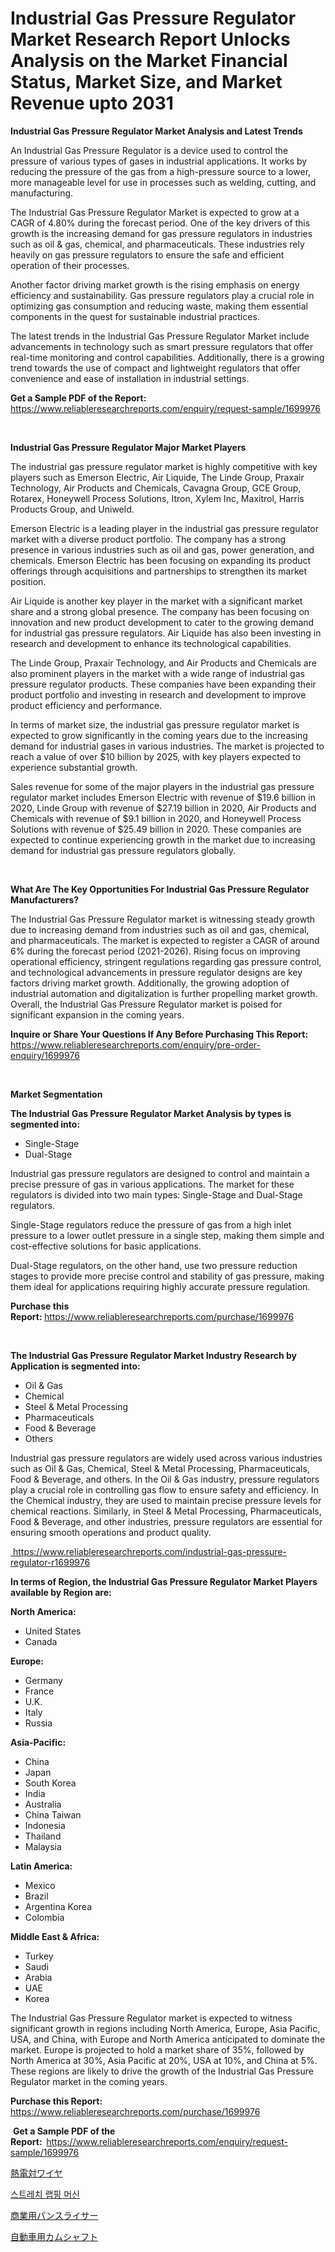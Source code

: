 <p><h1>Industrial Gas Pressure Regulator Market Research Report Unlocks Analysis on the Market Financial Status, Market Size, and Market Revenue upto 2031</h1></p><p><strong>Industrial Gas Pressure Regulator Market Analysis and Latest Trends</strong></p>
<p><p>An Industrial Gas Pressure Regulator is a device used to control the pressure of various types of gases in industrial applications. It works by reducing the pressure of the gas from a high-pressure source to a lower, more manageable level for use in processes such as welding, cutting, and manufacturing.</p><p>The Industrial Gas Pressure Regulator Market is expected to grow at a CAGR of 4.80% during the forecast period. One of the key drivers of this growth is the increasing demand for gas pressure regulators in industries such as oil & gas, chemical, and pharmaceuticals. These industries rely heavily on gas pressure regulators to ensure the safe and efficient operation of their processes.</p><p>Another factor driving market growth is the rising emphasis on energy efficiency and sustainability. Gas pressure regulators play a crucial role in optimizing gas consumption and reducing waste, making them essential components in the quest for sustainable industrial practices.</p><p>The latest trends in the Industrial Gas Pressure Regulator Market include advancements in technology such as smart pressure regulators that offer real-time monitoring and control capabilities. Additionally, there is a growing trend towards the use of compact and lightweight regulators that offer convenience and ease of installation in industrial settings.</p></p>
<p><strong>Get a Sample PDF of the Report:&nbsp;</strong> <a href="https://www.reliableresearchreports.com/enquiry/request-sample/1699976">https://www.reliableresearchreports.com/enquiry/request-sample/1699976</a></p>
<p>&nbsp;</p>
<p><strong>Industrial Gas Pressure Regulator Major Market Players</strong></p>
<p><p>The industrial gas pressure regulator market is highly competitive with key players such as Emerson Electric, Air Liquide, The Linde Group, Praxair Technology, Air Products and Chemicals, Cavagna Group, GCE Group, Rotarex, Honeywell Process Solutions, Itron, Xylem Inc, Maxitrol, Harris Products Group, and Uniweld.</p><p>Emerson Electric is a leading player in the industrial gas pressure regulator market with a diverse product portfolio. The company has a strong presence in various industries such as oil and gas, power generation, and chemicals. Emerson Electric has been focusing on expanding its product offerings through acquisitions and partnerships to strengthen its market position.</p><p>Air Liquide is another key player in the market with a significant market share and a strong global presence. The company has been focusing on innovation and new product development to cater to the growing demand for industrial gas pressure regulators. Air Liquide has also been investing in research and development to enhance its technological capabilities.</p><p>The Linde Group, Praxair Technology, and Air Products and Chemicals are also prominent players in the market with a wide range of industrial gas pressure regulator products. These companies have been expanding their product portfolio and investing in research and development to improve product efficiency and performance.</p><p>In terms of market size, the industrial gas pressure regulator market is expected to grow significantly in the coming years due to the increasing demand for industrial gases in various industries. The market is projected to reach a value of over $10 billion by 2025, with key players expected to experience substantial growth.</p><p>Sales revenue for some of the major players in the industrial gas pressure regulator market includes Emerson Electric with revenue of $19.6 billion in 2020, Linde Group with revenue of $27.19 billion in 2020, Air Products and Chemicals with revenue of $9.1 billion in 2020, and Honeywell Process Solutions with revenue of $25.49 billion in 2020. These companies are expected to continue experiencing growth in the market due to increasing demand for industrial gas pressure regulators globally.</p></p>
<p>&nbsp;</p>
<p><strong>What Are The Key Opportunities For Industrial Gas Pressure Regulator Manufacturers?</strong></p>
<p><p>The Industrial Gas Pressure Regulator market is witnessing steady growth due to increasing demand from industries such as oil and gas, chemical, and pharmaceuticals. The market is expected to register a CAGR of around 6% during the forecast period (2021-2026). Rising focus on improving operational efficiency, stringent regulations regarding gas pressure control, and technological advancements in pressure regulator designs are key factors driving market growth. Additionally, the growing adoption of industrial automation and digitalization is further propelling market growth. Overall, the Industrial Gas Pressure Regulator market is poised for significant expansion in the coming years.</p></p>
<p><strong>Inquire or Share Your Questions If Any Before Purchasing This Report:</strong> <a href="https://www.reliableresearchreports.com/enquiry/pre-order-enquiry/1699976">https://www.reliableresearchreports.com/enquiry/pre-order-enquiry/1699976</a></p>
<p>&nbsp;</p>
<p><strong>Market Segmentation</strong></p>
<p><strong>The Industrial Gas Pressure Regulator Market Analysis by types is segmented into:</strong></p>
<p><ul><li>Single-Stage</li><li>Dual-Stage</li></ul></p>
<p><p>Industrial gas pressure regulators are designed to control and maintain a precise pressure of gas in various applications. The market for these regulators is divided into two main types: Single-Stage and Dual-Stage regulators. </p><p>Single-Stage regulators reduce the pressure of gas from a high inlet pressure to a lower outlet pressure in a single step, making them simple and cost-effective solutions for basic applications. </p><p>Dual-Stage regulators, on the other hand, use two pressure reduction stages to provide more precise control and stability of gas pressure, making them ideal for applications requiring highly accurate pressure regulation.</p></p>
<p><strong>Purchase this Report:&nbsp;</strong><a href="https://www.reliableresearchreports.com/purchase/1699976">https://www.reliableresearchreports.com/purchase/1699976</a></p>
<p>&nbsp;</p>
<p><strong>The Industrial Gas Pressure Regulator Market Industry Research by Application is segmented into:</strong></p>
<p><ul><li>Oil & Gas</li><li>Chemical</li><li>Steel & Metal Processing</li><li>Pharmaceuticals</li><li>Food & Beverage</li><li>Others</li></ul></p>
<p><p>Industrial gas pressure regulators are widely used across various industries such as Oil & Gas, Chemical, Steel & Metal Processing, Pharmaceuticals, Food & Beverage, and others. In the Oil & Gas industry, pressure regulators play a crucial role in controlling gas flow to ensure safety and efficiency. In the Chemical industry, they are used to maintain precise pressure levels for chemical reactions. Similarly, in Steel & Metal Processing, Pharmaceuticals, Food & Beverage, and other industries, pressure regulators are essential for ensuring smooth operations and product quality.</p></p>
<p><a href="https://www.reliableresearchreports.com/industrial-gas-pressure-regulator-r1699976">&nbsp;https://www.reliableresearchreports.com/industrial-gas-pressure-regulator-r1699976</a></p>
<p><strong>In terms of Region, the Industrial Gas Pressure Regulator Market Players available by Region are:</strong></p>
<p>
    <p> <strong> North America: </strong>
        <ul>
            <li>United States</li>
            <li>Canada</li>
        </ul>
        </p> 
    <p> <strong> Europe: </strong>
        <ul>
            <li>Germany</li>
            <li>France</li>
            <li>U.K.</li>
            <li>Italy</li>
            <li>Russia</li>
        </ul>
        </p> 
    <p> <strong> Asia-Pacific: </strong>
        <ul>
            <li>China</li>
            <li>Japan</li>
            <li>South Korea</li>
            <li>India</li>
            <li>Australia</li>
            <li>China Taiwan</li>
            <li>Indonesia</li>
            <li>Thailand</li>
            <li>Malaysia</li>
        </ul>
        </p> 
    <p> <strong> Latin America: </strong>
        <ul>
            <li>Mexico</li>
            <li>Brazil</li>
            <li>Argentina Korea</li>
            <li>Colombia</li>
        </ul>
        </p> 
    <p> <strong> Middle East & Africa: </strong>
        <ul>
            <li>Turkey</li>
            <li>Saudi</li>
            <li>Arabia</li>
            <li>UAE</li>
            <li>Korea</li>
        </ul>
    </p>
    </p>
<p><p>The Industrial Gas Pressure Regulator market is expected to witness significant growth in regions including North America, Europe, Asia Pacific, USA, and China, with Europe and North America anticipated to dominate the market. Europe is projected to hold a market share of 35%, followed by North America at 30%, Asia Pacific at 20%, USA at 10%, and China at 5%. These regions are likely to drive the growth of the Industrial Gas Pressure Regulator market in the coming years.</p></p>
<p><strong>Purchase this Report: </strong><a href="https://www.reliableresearchreports.com/purchase/1699976">https://www.reliableresearchreports.com/purchase/1699976</a></p>
<p>&nbsp;<strong>Get a Sample PDF of the Report:&nbsp;&nbsp;</strong><a href="https://www.reliableresearchreports.com/enquiry/request-sample/1699976">https://www.reliableresearchreports.com/enquiry/request-sample/1699976</a></p>
<p><strong></strong></p>
<p><p><a href="https://medium.com/@tigerprawn1996/%E3%82%B5%E3%83%BC%E3%83%A2%E3%82%AB%E3%83%83%E3%83%97%E3%83%AB%E3%83%AF%E3%82%A4%E3%83%A4%E3%83%BC%E3%81%AE%E5%B8%82%E5%A0%B4%E3%82%B7%E3%82%A7%E3%82%A2%E3%81%AE%E9%80%B2%E5%8C%96%E3%81%A8%E5%B8%82%E5%A0%B4%E6%88%90%E9%95%B7%E3%81%AE%E3%83%88%E3%83%AC%E3%83%B3%E3%83%89-2024%E5%B9%B4%E3%81%8B%E3%82%892031%E5%B9%B4%E3%81%BE%E3%81%A7-2113ecde58a4">熱電対ワイヤ</a></p><p><a href="https://medium.com/@guyeichert86/%EC%8B%A0%EC%B6%95-%ED%8F%AC%EC%9E%A5-%EA%B8%B0%EA%B3%84-%EC%8B%9C%EC%9E%A5-%EC%9D%B8%EC%82%AC%EC%9D%B4%ED%8A%B8-%EC%8B%9C%EC%9E%A5-%EB%8F%99%ED%96%A5-%EC%84%B1%EC%9E%A5-2024%EB%85%84%EB%B6%80%ED%84%B0-2031%EB%85%84%EA%B9%8C%EC%A7%80-%EC%98%88%EC%B8%A1%EB%90%9C-%EA%B2%83-16d559b53b02">스트레치 랩핑 머신</a></p><p><a href="https://github.com/RodHoppe07/Market-Research-Report-List-1/blob/main/813387221357.md">商業用パンスライサー</a></p><p><a href="https://github.com/laurenreichert/Market-Research-Report-List-1/blob/main/744640221356.md">自動車用カムシャフト</a></p></p>